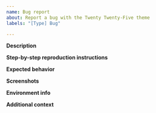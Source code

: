 ```yaml
---
name: Bug report
about: Report a bug with the Twenty Twenty-Five theme
labels: "[Type] Bug"

---
```


**Description**
<!-- A clear and concise description of what the bug is. -->

**Step-by-step reproduction instructions**
<!-- Steps to reproduce the behavior:
1. Go to '...'
2. Click on '....'
3. Scroll down to '....'
4. See error
-->

**Expected behavior**
<!-- A clear and concise description of what you expected to happen. -->

**Screenshots**
<!-- If applicable, add screenshots to help explain your problem. -->

**Environment info**
<!--
Please share the browser(s) are you seeing the problem on.
Please share the Device you are using and operating system (e.g. "Desktop with Windows 10", "iPhone with iOS 14", etc.).
 - Device:
 - OS:
 - Browser:
 - Version:
-->

**Additional context**
<!--
Add any other context about the problem here.
-->
